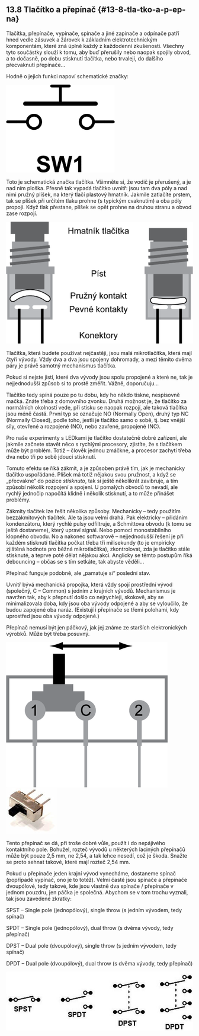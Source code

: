 ## 13.8 Tlačítko a přepínač {#13-8-tla-tko-a-p-ep-na}

Tlačítka, přepínače, vypínače, spínače a jiné zapínače a odpínače patří hned vedle zásuvek a žárovek k základním elektrotechnickým komponentám, které zná úplně každý z každodenní zkušenosti. Všechny tyto součástky slouží k tomu, aby buď přerušily nebo naopak spojily obvod, a to dočasně, po dobu stisknutí tlačítka, nebo trvaleji, do dalšího přecvaknutí přepínače…

Hodně o jejich funkci napoví schematické značky:

![143-1.png](../images/000381.png)

Toto je schematická značka tlačítka. Všimněte si, že vodič je přerušený, a je nad ním ploška. Přesně tak vypadá tlačítko uvnitř: jsou tam dva póly a nad nimi pružný plíšek, na který tlačí plastový hmatník. Jakmile zatlačíte prstem, tak se plíšek při určitém tlaku prohne (s typickým cvaknutím) a oba póly propojí. Když tlak přestane, plíšek se opět prohne na druhou stranu a obvod zase rozpojí.

![144-1.png](../images/000385.png)

Tlačítka, která budete používat nejčastěji, jsou malá mikrotlačítka, která mají čtyři vývody. Vždy dva a dva jsou spojeny dohromady, a mezi těmito dvěma páry je právě samotný mechanismus tlačítka.

Pokud si nejste jistí, které dva vývody jsou spolu propojené a které ne, tak je nejjednodušší způsob si to prostě změřit. Vážně, doporučuju…

Tlačítko tedy spíná pouze po tu dobu, kdy ho někdo tiskne, nespisovně mačká. Znáte třeba z domovního zvonku. Druhá možnost je, že tlačítko za normálních okolností vede, při stisku se naopak rozpojí, ale taková tlačítka jsou méně častá. První typ se označuje NO (Normally Open), druhý typ NC (Normally Closed), podle toho, jestli je tlačítko samo o sobě, tj. bez vnější síly, otevřené a rozpojené (NO), nebo zavřené, propojené (NC).

Pro naše experimenty s LEDkami je tlačítko dostatečně dobré zařízení, ale jakmile začnete stavět něco s rychlými procesory, zjistíte, že s tlačítkem může být problém. Totiž – člověk jednou zmáčkne, a procesor zachytí třeba dva nebo tři po sobě jdoucí stisknutí.

Tomuto efektu se říká zákmit, a je způsoben právě tím, jak je mechanicky tlačítko uspořádané. Plíšek má totiž nějakou svou pružnost, a když se „přecvakne“ do pozice _stisknuto_, tak si ještě několikrát zavibruje, a tím způsobí několik rozpojení a spojení. U pomalých obvodů to nevadí, ale rychlý jednočip napočítá klidně i několik stisknutí, a to může přinášet problémy.

Zákmity tlačítek lze řešit několika způsoby. Mechanicky – tedy použitím bezzákmitových tlačítek. Ale ta jsou velmi drahá. Pak elektricky – přidáním kondenzátoru, který rychlé pulsy odfiltruje, a Schmittova obvodu (k tomu se ještě dostaneme), který upraví signál. Nebo pomocí monostabilního klopného obvodu. No a nakonec softwarově – nejjednodušší řešení je při každém stisknutí tlačítka počkat třeba tři milisekundy (to je empiricky zjištěná hodnota pro běžná mikrotlačítka), zkontrolovat, zda je tlačítko stále stisknuté, a teprve poté dělat nějakou akci. Anglicky se těmto postupům říká debouncing – občas se s tím setkáte, tak abyste věděli…

Přepínač funguje podobně, ale „pamatuje si“ poslední stav.

Uvnitř bývá mechanická propojka, která vždy spojí prostřední vývod (společný, C – Common) s jedním z krajních vývodů. Mechanismus je navržen tak, aby k přepnutí došlo co nejrychleji, skokově, aby se minimalizovala doba, kdy jsou oba vývody odpojené a aby se vyloučilo, že budou zapojené oba naráz. (Existují i přepínače se třemi polohami, kdy uprostřed jsou oba vývody odpojené.)

Přepínač nemusí být jen páčkový, jak jej známe ze starších elektronických výrobků. Může být třeba posuvný.

![145-1.png](../images/000393.png)![145-2.jpeg](images/00403.jpeg)

Tento přepínač se dá, při troše dobré vůle, použít i do nepájivého kontaktního pole. Bohužel, rozteč vývodů u některých laciných přepínačů může být pouze 2,5 mm, ne 2,54, a tak lehce nesedí, což je škoda. Snažte se proto sehnat takové, které mají rozteč 2,54 mm.

Pokud u přepínače jeden krajní vývod vynecháme, dostaneme spínač (popřípadě vypínač, ono je to totéž). Velmi časté jsou spínače a přepínače dvoupólové, tedy takové, kde jsou vlastně dva spínače / přepínače v jednom pouzdru, jen páčka je společná. Abychom se v tom trochu vyznali, tak jsou zavedené zkratky:

SPST – Single pole (jednopólový), single throw (s jedním vývodem, tedy spínač)

SPDT – Single pole (jednopólový), dual throw (s dvěma vývody, tedy přepínač)

DPST – Dual pole (dvoupólový), single throw (s jedním vývodem, tedy spínač)

DPDT – Dual pole (dvoupólový), dual throw (s dvěma vývody, tedy přepínač)

![146-1.jpeg](../images/00412.jpeg)

